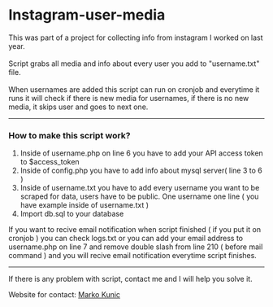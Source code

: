 # Instagram-user-media
  This was part of a project for collecting info from instagram I worked on last year.
  <br/><br/>
  Script grabs all media and info about every user you add to "username.txt" file.
  <br/>
  <br/>When usernames are added this script can run on cronjob and everytime it runs it will check if there is new media for usernames, if there is no new media, it skips user and goes to next one.
  
  <hr>
  
  <h3> How to make this script work?</h3>
  <ol><li>Inside of username.php on line 6 you have to add your API access token to $access_token</li>
  <li>Inside of config.php you have to add info about mysql server( line 3 to 6 )</li>
  <li>Inside of username.txt you have to add every username you want to be scraped for data, users have to be public. One username one line ( you have example inside of username.txt )</li>
  <li>Import db.sql to your database</li></ol>
  
  If you want to recive email notification when script finished ( if you put it on cronjob ) you can check logs.txt or you can add your email address to username.php on line 7 and remove double slash from line 210 ( before mail command ) and you will recive email notification everytime script finishes.
  <hr>
<p>If there is any problem with script, contact me and I will help you solve it.</p>
<p> Website for contact: <a href="http://kunicmarko.ml" title="Marko Kunic">Marko Kunic</a></p>
